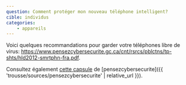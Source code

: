 ```yaml
---
question: Comment protéger mon nouveau téléphone intelligent?
cible: individus
categories: 
    - appareils
---
```

Voici quelques recommandations pour garder votre téléphones libre de virus: https://www.pensezcybersecurite.gc.ca/cnt/rsrcs/pblctns/tp-shts/hld2012-smrtphn-fra.pdf.

Consultez également [cette capsule](https://www.pensezcybersecurite.gc.ca/cnt/rsrcs/pblctns/tp-shts/hld2012-smrt-phn-fr.aspx) de [pensezcybersecurite]({{ 'trousse/sources/pensezcybersecurite' | relative_url }}).